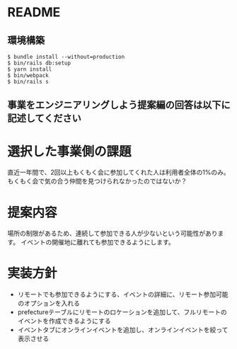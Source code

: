 # README

## 環境構築
```
$ bundle install --without=production
$ bin/rails db:setup
$ yarn install
$ bin/webpack
$ bin/rails s
```

## 事業をエンジニアリングしよう提案編の回答は以下に記述してください

# 選択した事業側の課題
直近一年間で、2回以上もくもく会に参加してくれた人は利用者全体の1%のみ。もくもく会で気の合う仲間を見つけられなかったのではないか？

# 提案内容
場所の制限があるため、連続して参加できる人が少ないという可能性があります。
イベントの開催地に離れても参加できるようにします。

# 実装方針
- リモートでも参加できるようにする、イベントの詳細に、リモート参加可能のオプションを入れる
- prefectureテーブルにリモートのロケーションを追加して、フルリモートのイベントを作成できるようにする
- イベントタブにオンラインイベントを追加し、オンラインイベントを絞って表示させる